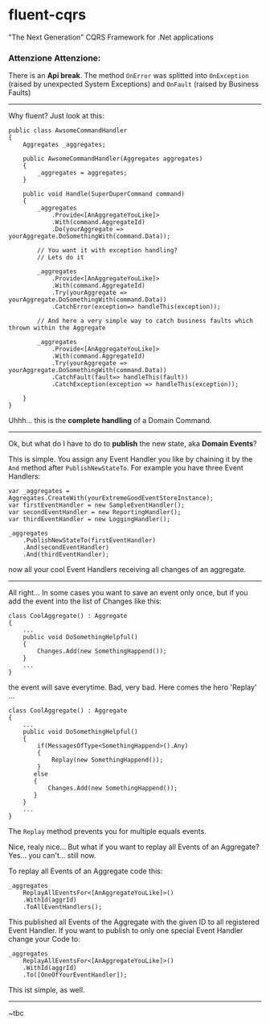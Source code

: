 # fluent-cqrs
"The Next Generation" CQRS Framework for .Net applications

### Attenzione Attenzione: 
There is an **Api break**. The method `OnError` was splitted into `OnException` 
(raised by unexpected System Exceptions) and `OnFault` (raised by Business Faults)

---

Why fluent? Just look at this:

    public class AwsomeCommandHandler 
    {
        Aggregates _aggregates;
        
        public AwsomeCommandHandler(Aggregates aggregates)
        {
            _aggregates = aggregates;
        }
      
        public void Handle(SuperDuperCommand command)
        {
            _aggregates
                .Provide<[AnAggregateYouLike]>
                .With(command.AggregateId)
                .Do(yourAggregate => yourAggregate.DoSomethingWith(command.Data));

		    // You want it with exception handling?
		    // Lets do it

		    _aggregates
			    .Provide<[AnAggregateYouLike]>
			    .With(command.AggregateId)
			    .Try(yourAggregate => yourAggregate.DoSomethingWith(command.Data))
			    .CatchError(exception=> handleThis(exception));

			// And here a very simple way to catch business faults which thrown within the Aggregate

			_aggregates
			    .Provide<[AnAggregateYouLike]>
			    .With(command.AggregateId)
			    .Try(yourAggregate => yourAggregate.DoSomethingWith(command.Data))
			    .CatchFault(fault=> handleThis(fault))
				.CatchException(exception => handleThis(exception));

        }
    }

Uhhh... this is the **complete handling** of a Domain Command.

---

Ok, but what do I have to do to **publish** the new state, aka **Domain Events**?

This is simple. You assign any Event Handler you like by chaining it by the `And` method after `PublishNewStateTo`. 
For example you have three Event Handlers:

    var _aggregates = Aggregates.CreateWith(yourExtremeGoodEventStoreInstance);
    var firstEventHandler = new SampleEventHandler();
    var secondEventHandler = new ReportingHandler();
    var thirdEventHandler = new LoggingHandler();
    
    _aggregates
        .PublishNewStateTo(firstEventHandler)
        .And(secondEventHandler)
        .And(thirdEventHandler);
    
now all your cool Event Handlers receiving all changes of an aggregate.

---

All right... In some cases you want to save an event only once, but if you add the event into the list of Changes like this: 

    class CoolAggregate() : Aggregate
    {
        ...
        public void DoSomethingHelpful()
        {
            Changes.Add(new SomethingHappend());
        }
        ...
    }

the event will save everytime. Bad, very bad. Here comes the hero 'Replay' ...

    class CoolAggregate() : Aggregate
    {
        ...
        public void DoSomethingHelpful()
        {
            if(MessagesOfType<SomethingHappend>().Any)
            {
                Replay(new SomethingHappend());
            }
           else
           {
               Changes.Add(new SomethingHappend());
           }
        }
        ...
    }

The `Replay` method prevents you for multiple equals events.

Nice, realy nice... But what if you want to replay all Events of an Aggregate? Yes... you can't... still now.

To replay all Events of an Aggregate code this:

    _aggregates
        ReplayAllEventsFor<[AnAggregateYouLike]>()
        .WithId(aggrId)
        .ToAllEventHandlers();

This published all Events of the Aggregate with the given ID to all registered Event Handler.
If you want to publish to only one special Event Handler change your Code to:

    _aggregates
        ReplayAllEventsFor<[AnAggregateYouLike]>()
        .WithId(aggrId)
        .To([OneOfYourEventHandler]);

This ist simple, as well.

---
~tbc

